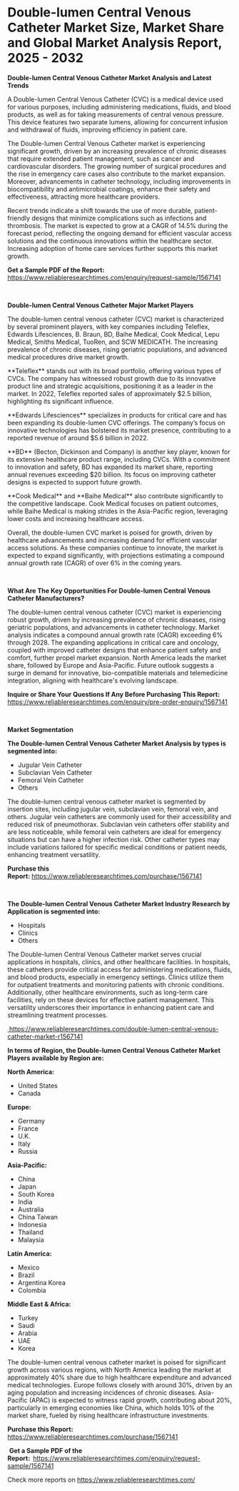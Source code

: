 <p><h1>Double-lumen Central Venous Catheter Market Size, Market Share and Global Market Analysis Report, 2025 - 2032</h1></p><p><strong>Double-lumen Central Venous Catheter Market Analysis and Latest Trends</strong></p>
<p><p>A Double-lumen Central Venous Catheter (CVC) is a medical device used for various purposes, including administering medications, fluids, and blood products, as well as for taking measurements of central venous pressure. This device features two separate lumens, allowing for concurrent infusion and withdrawal of fluids, improving efficiency in patient care. </p><p>The Double-lumen Central Venous Catheter market is experiencing significant growth, driven by an increasing prevalence of chronic diseases that require extended patient management, such as cancer and cardiovascular disorders. The growing number of surgical procedures and the rise in emergency care cases also contribute to the market expansion. Moreover, advancements in catheter technology, including improvements in biocompatibility and antimicrobial coatings, enhance their safety and effectiveness, attracting more healthcare providers.</p><p>Recent trends indicate a shift towards the use of more durable, patient-friendly designs that minimize complications such as infections and thrombosis. The market is expected to grow at a CAGR of 14.5% during the forecast period, reflecting the ongoing demand for efficient vascular access solutions and the continuous innovations within the healthcare sector. Increasing adoption of home care services further supports this market growth.</p></p>
<p><strong>Get a Sample PDF of the Report:&nbsp;</strong> <a href="https://www.reliableresearchtimes.com/enquiry/request-sample/1567141?utm_campaign=2275&utm_medium=2&utm_source=Github&utm_content=ia&utm_term=22032025&utm_id=double-lumen-central-venous-catheter">https://www.reliableresearchtimes.com/enquiry/request-sample/1567141</a></p>
<p>&nbsp;</p>
<p><strong>Double-lumen Central Venous Catheter Major Market Players</strong></p>
<p><p>The double-lumen central venous catheter (CVC) market is characterized by several prominent players, with key companies including Teleflex, Edwards Lifesciences, B. Braun, BD, Baihe Medical, Cook Medical, Lepu Medical, Smiths Medical, TuoRen, and SCW MEDICATH. The increasing prevalence of chronic diseases, rising geriatric populations, and advanced medical procedures drive market growth.</p><p>**Teleflex** stands out with its broad portfolio, offering various types of CVCs. The company has witnessed robust growth due to its innovative product line and strategic acquisitions, positioning it as a leader in the market. In 2022, Teleflex reported sales of approximately $2.5 billion, highlighting its significant influence.</p><p>**Edwards Lifesciences** specializes in products for critical care and has been expanding its double-lumen CVC offerings. The company’s focus on innovative technologies has bolstered its market presence, contributing to a reported revenue of around $5.6 billion in 2022.</p><p>**BD** (Becton, Dickinson and Company) is another key player, known for its extensive healthcare product range, including CVCs. With a commitment to innovation and safety, BD has expanded its market share, reporting annual revenues exceeding $20 billion. Its focus on improving catheter designs is expected to support future growth.</p><p>**Cook Medical** and **Baihe Medical** also contribute significantly to the competitive landscape. Cook Medical focuses on patient outcomes, while Baihe Medical is making strides in the Asia-Pacific region, leveraging lower costs and increasing healthcare access.</p><p>Overall, the double-lumen CVC market is poised for growth, driven by healthcare advancements and increasing demand for efficient vascular access solutions. As these companies continue to innovate, the market is expected to expand significantly, with projections estimating a compound annual growth rate (CAGR) of over 6% in the coming years.</p></p>
<p>&nbsp;</p>
<p><strong>What Are The Key Opportunities For Double-lumen Central Venous Catheter Manufacturers?</strong></p>
<p><p>The double-lumen central venous catheter (CVC) market is experiencing robust growth, driven by increasing prevalence of chronic diseases, rising geriatric populations, and advancements in catheter technology. Market analysis indicates a compound annual growth rate (CAGR) exceeding 6% through 2028. The expanding applications in critical care and oncology, coupled with improved catheter designs that enhance patient safety and comfort, further propel market expansion. North America leads the market share, followed by Europe and Asia-Pacific. Future outlook suggests a surge in demand for innovative, bio-compatible materials and telemedicine integration, aligning with healthcare's evolving landscape.</p></p>
<p><strong>Inquire or Share Your Questions If Any Before Purchasing This Report:</strong> <a href="https://www.reliableresearchtimes.com/enquiry/pre-order-enquiry/1567141?utm_campaign=2275&utm_medium=2&utm_source=Github&utm_content=ia&utm_term=22032025&utm_id=double-lumen-central-venous-catheter">https://www.reliableresearchtimes.com/enquiry/pre-order-enquiry/1567141</a></p>
<p>&nbsp;</p>
<p><strong>Market Segmentation</strong></p>
<p><strong>The Double-lumen Central Venous Catheter Market Analysis by types is segmented into:</strong></p>
<p><ul><li>Jugular Vein Catheter</li><li>Subclavian Vein Catheter</li><li>Femoral Vein Catheter</li><li>Others</li></ul></p>
<p><p>The double-lumen central venous catheter market is segmented by insertion sites, including jugular vein, subclavian vein, femoral vein, and others. Jugular vein catheters are commonly used for their accessibility and reduced risk of pneumothorax. Subclavian vein catheters offer stability and are less noticeable, while femoral vein catheters are ideal for emergency situations but can have a higher infection risk. Other catheter types may include variations tailored for specific medical conditions or patient needs, enhancing treatment versatility.</p></p>
<p><strong>Purchase this Report:&nbsp;</strong><a href="https://www.reliableresearchtimes.com/purchase/1567141?utm_campaign=2275&utm_medium=2&utm_source=Github&utm_content=ia&utm_term=22032025&utm_id=double-lumen-central-venous-catheter">https://www.reliableresearchtimes.com/purchase/1567141</a></p>
<p>&nbsp;</p>
<p><strong>The Double-lumen Central Venous Catheter Market Industry Research by Application is segmented into:</strong></p>
<p><ul><li>Hospitals</li><li>Clinics</li><li>Others</li></ul></p>
<p><p>The Double-lumen Central Venous Catheter market serves crucial applications in hospitals, clinics, and other healthcare facilities. In hospitals, these catheters provide critical access for administering medications, fluids, and blood products, especially in emergency settings. Clinics utilize them for outpatient treatments and monitoring patients with chronic conditions. Additionally, other healthcare environments, such as long-term care facilities, rely on these devices for effective patient management. This versatility underscores their importance in enhancing patient care and streamlining treatment processes.</p></p>
<p><a href="https://www.reliableresearchtimes.com/double-lumen-central-venous-catheter-market-r1567141?utm_campaign=2275&utm_medium=2&utm_source=Github&utm_content=ia&utm_term=22032025&utm_id=double-lumen-central-venous-catheter">&nbsp;https://www.reliableresearchtimes.com/double-lumen-central-venous-catheter-market-r1567141</a></p>
<p><strong>In terms of Region, the Double-lumen Central Venous Catheter Market Players available by Region are:</strong></p>
<p>
    <p> <strong> North America: </strong>
        <ul>
            <li>United States</li>
            <li>Canada</li>
        </ul>
        </p> 
    <p> <strong> Europe: </strong>
        <ul>
            <li>Germany</li>
            <li>France</li>
            <li>U.K.</li>
            <li>Italy</li>
            <li>Russia</li>
        </ul>
        </p> 
    <p> <strong> Asia-Pacific: </strong>
        <ul>
            <li>China</li>
            <li>Japan</li>
            <li>South Korea</li>
            <li>India</li>
            <li>Australia</li>
            <li>China Taiwan</li>
            <li>Indonesia</li>
            <li>Thailand</li>
            <li>Malaysia</li>
        </ul>
        </p> 
    <p> <strong> Latin America: </strong>
        <ul>
            <li>Mexico</li>
            <li>Brazil</li>
            <li>Argentina Korea</li>
            <li>Colombia</li>
        </ul>
        </p> 
    <p> <strong> Middle East & Africa: </strong>
        <ul>
            <li>Turkey</li>
            <li>Saudi</li>
            <li>Arabia</li>
            <li>UAE</li>
            <li>Korea</li>
        </ul>
    </p>
    </p>
<p><p>The double-lumen central venous catheter market is poised for significant growth across various regions, with North America leading the market at approximately 40% share due to high healthcare expenditure and advanced medical technologies. Europe follows closely with around 30%, driven by an aging population and increasing incidences of chronic diseases. Asia-Pacific (APAC) is expected to witness rapid growth, contributing about 20%, particularly in emerging economies like China, which holds 10% of the market share, fueled by rising healthcare infrastructure investments.</p></p>
<p><strong>Purchase this Report: </strong><a href="https://www.reliableresearchtimes.com/purchase/1567141?utm_campaign=2275&utm_medium=2&utm_source=Github&utm_content=ia&utm_term=22032025&utm_id=double-lumen-central-venous-catheter">https://www.reliableresearchtimes.com/purchase/1567141</a></p>
<p>&nbsp;<strong>Get a Sample PDF of the Report:&nbsp;&nbsp;</strong><a href="https://www.reliableresearchtimes.com/enquiry/request-sample/1567141?utm_campaign=2275&utm_medium=2&utm_source=Github&utm_content=ia&utm_term=22032025&utm_id=double-lumen-central-venous-catheter">https://www.reliableresearchtimes.com/enquiry/request-sample/1567141</a></p>
<p><strong></strong></p>
<p>Check more reports on <a href="https://www.reliableresearchtimes.com/?utm_campaign=2275&utm_medium=2&utm_source=Github&utm_content=ia&utm_term=22032025&utm_id=double-lumen-central-venous-catheter">https://www.reliableresearchtimes.com/</a></p>